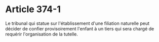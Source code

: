 # Article 374-1

Le tribunal qui statue sur l'établissement d'une filiation naturelle peut décider de confier provisoirement l'enfant à un tiers qui sera chargé de requérir l'organisation de la tutelle.